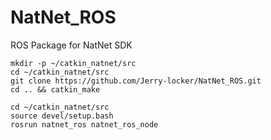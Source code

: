 # NatNet_ROS
ROS Package for NatNet SDK

```
mkdir -p ~/catkin_natnet/src
cd ~/catkin_natnet/src
git clone https://github.com/Jerry-locker/NatNet_ROS.git
cd .. && catkin_make
```

```
cd ~/catkin_natnet/src
source devel/setup.bash
rosrun natnet_ros natnet_ros_node
```

